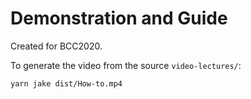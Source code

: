 # Demonstration and Guide

Created for BCC2020.

To generate the video from the source `video-lectures/`:

```
yarn jake dist/How-to.mp4
```
